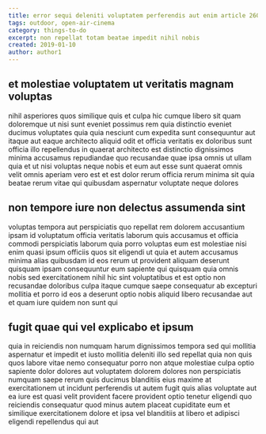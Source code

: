 ```yaml
---
title: error sequi deleniti voluptatem perferendis aut enim article 2607
tags: outdoor, open-air-cinema
category: things-to-do
excerpt: non repellat totam beatae impedit nihil nobis
created: 2019-01-10
author: author1
---
```


## et molestiae voluptatem ut veritatis magnam voluptas

nihil asperiores quos similique quis et culpa hic cumque libero sit quam doloremque ut nisi sunt eveniet possimus rem quia distinctio eveniet ducimus voluptates quia quia nesciunt cum expedita sunt consequuntur aut itaque aut eaque architecto aliquid odit et officia veritatis ex doloribus sunt officia illo repellendus in quaerat architecto est distinctio dignissimos minima accusamus repudiandae quo recusandae quae ipsa omnis ut ullam quia et ut nisi voluptas neque nobis et eum aut esse sunt quaerat omnis velit omnis aperiam vero est et est dolor rerum officia rerum minima sit quia beatae rerum vitae qui quibusdam aspernatur voluptate neque dolores

## non tempore iure non delectus assumenda sint

voluptas tempora aut perspiciatis quo repellat rem dolorem accusantium ipsam id voluptatum officia veritatis laborum quis accusamus et officia commodi perspiciatis laborum quia porro voluptas eum est molestiae nisi enim quasi ipsum officiis quos sit eligendi ut quia et autem accusamus minima alias quibusdam id eos rerum ut provident aliquam deserunt quisquam ipsam consequuntur eum sapiente qui quisquam quia omnis nobis sed exercitationem nihil hic sint voluptatibus et est optio non recusandae doloribus culpa itaque cumque saepe consequatur ab excepturi mollitia et porro id eos a deserunt optio nobis aliquid libero recusandae aut et quam iure quidem non sunt qui

## fugit quae qui vel explicabo et ipsum

quia in reiciendis non numquam harum dignissimos tempora sed qui mollitia aspernatur et impedit et iusto mollitia deleniti illo sed repellat quia non quis quos labore vitae nemo consequatur porro non atque molestiae culpa optio sapiente dolor dolores aut voluptatem dolorem dolores non perspiciatis numquam saepe rerum quis ducimus blanditiis eius maxime at exercitationem ut incidunt perferendis ut autem fugit quis alias voluptate aut ea iure est quasi velit provident facere provident optio tenetur eligendi quo reiciendis consequatur quod minus autem placeat cupiditate eum et similique exercitationem dolore et ipsa vel blanditiis at libero et adipisci eligendi repellendus qui aut
